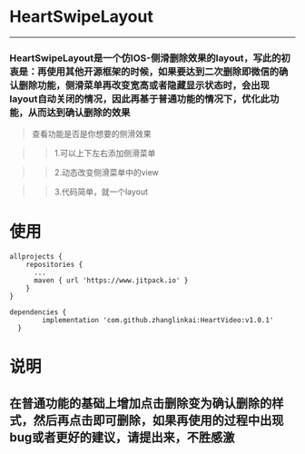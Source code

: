 # HeartSwipeLayout

***

### HeartSwipeLayout是一个仿IOS-侧滑删除效果的layout，写此的初衷是：再使用其他开源框架的时候，如果要达到二次删除即微信的确认删除功能，侧滑菜单再改变宽高或者隐藏显示状态时，会出现layout自动关闭的情况，因此再基于普通功能的情况下，优化此功能，从而达到确认删除的效果

> 查看功能是否是你想要的侧滑效果

  >> 1.可以上下左右添加侧滑菜单
  
  >> 2.动态改变侧滑菜单中的view
  
  >> 3.代码简单，就一个layout
  
# 使用

    allprojects {
        repositories {
          ...
          maven { url 'https://www.jitpack.io' }
        }
    }
    
    dependencies {
	        implementation 'com.github.zhanglinkai:HeartVideo:v1.0.1'
	  }
    
# 说明
          
          
   ## 在普通功能的基础上增加点击删除变为确认删除的样式，然后再点击即可删除，如果再使用的过程中出现bug或者更好的建议，请提出来，不胜感激
